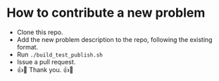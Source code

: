 
# How to contribute a new problem

- Clone this repo.
- Add the new problem description to the repo, following the existing format.
- Run `./build_test_publish.sh`
- Issue a pull request.
- :+1::tada: Thank you. :+1::tada:
